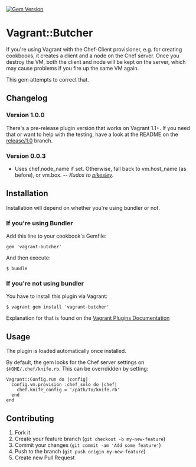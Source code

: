 [![Gem Version](https://badge.fury.io/rb/vagrant-butcher.png)](http://badge.fury.io/rb/vagrant-butcher)

# Vagrant::Butcher

If you're using Vagrant with the Chef-Client provisioner, e.g. for creating cookbooks, it creates a client and a node on the Chef server. Once you destroy the VM, both the client and node will be kept on the server, which may cause problems if you fire up the same VM again.

This gem attempts to correct that.

## Changelog

### Version 1.0.0

There's a pre-release plugin version that works on Vagrant 1.1+. If you need that or want to help with the testing, have a look at the README on the [release/1.0](https://github.com/cassianoleal/vagrant-butcher/tree/release/1.0) branch.

### Version 0.0.3

* Uses chef.node_name if set. Otherwise, fall back to vm.host_name (as before), or vm.box. -- _Kudos to [pikesley](https://github.com/pikesley)_.

## Installation

Installation will depend on whether you're using bundler or not.

### If you're using Bundler

Add this line to your cookbook's Gemfile:

    gem 'vagrant-butcher'

And then execute:

    $ bundle

### If you're not using bundler

You have to install this plugin via Vagrant:

    $ vagrant gem install 'vagrant-butcher'

Explanation for that is found on the [Vagrant Plugins Documentation](http://vagrantup.com/v1/docs/extending/types.html)

## Usage

The plugin is loaded automatically once installed.

By default, the gem looks for the Chef server settings on `$HOME/.chef/knife.rb`. This can be overrdidden by setting:

    Vagrant::Config.run do |config|
      config.vm.provision :chef_solo do |chef|
        chef.knife_config = '/path/to/knife.rb'
      end
    end

## Contributing

1. Fork it
2. Create your feature branch (`git checkout -b my-new-feature`)
3. Commit your changes (`git commit -am 'Add some feature'`)
4. Push to the branch (`git push origin my-new-feature`)
5. Create new Pull Request
